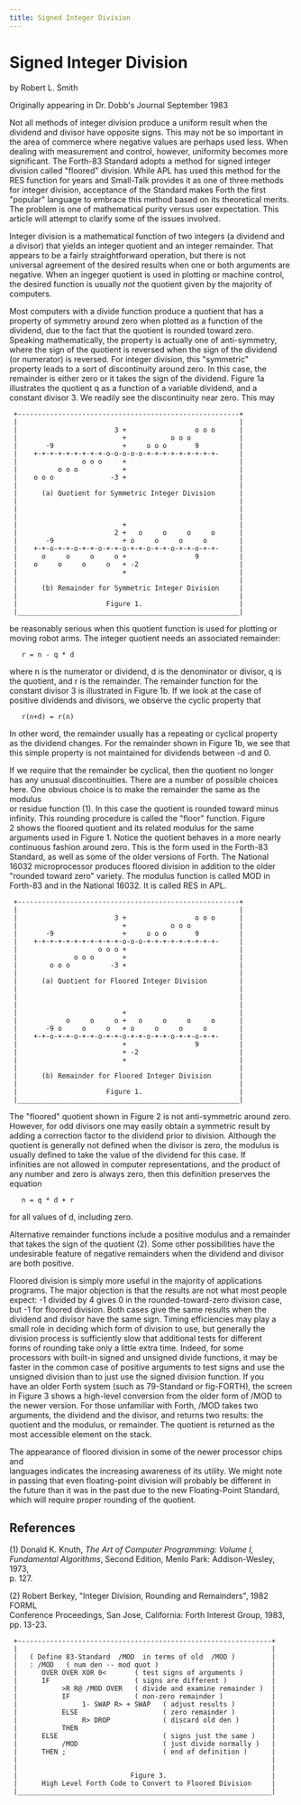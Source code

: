 ```yaml
---
title: Signed Integer Division
---
```

# Signed Integer Division  
  
by Robert L. Smith  
  
Originally appearing in Dr. Dobb's Journal September 1983  
  
Not all methods of integer division produce a uniform result when the  
dividend and divisor have opposite signs.  This may not be so important in  
the area of commerce where negative values are perhaps used less.  When  
dealing with measurement and control, however, uniformity becomes more  
significant.  The Forth-83 Standard adopts a method for signed integer  
division called "floored" division.  While APL has used this method for the  
RES function for years and Small-Talk provides it as one of three methods  
for integer division, acceptance of the Standard makes Forth the first  
"popular" language to embrace this method based on its theoretical merits.  
The problem is one of mathematical purity versus user expectation.  This  
article will attempt to clarify some of the issues involved.  
  
Integer division is a mathematical function of two integers (a dividend and  
a divisor) that yields an integer quotient and an integer remainder.  That  
appears to be a fairly straightforward operation, but there is not  
universal agreement of the desired results when one or both arguments are  
negative.  When an ingeger quotient is used in plotting or machine control,  
the desired function is usually _not_ the quotient given by the majority of  
computers.  
  
Most computers with a divide function produce a quotient that has a  
property of symmetry around zero when plotted as a function of the  
dividend, due to the fact that the quotient is rounded toward zero.  
Speaking mathematically, the property is actually one of anti-symmetry,  
where the sign of the quotient is reversed when the sign of the dividend  
(or numerator) is reversed.  For integer division, this "symmetric"  
property leads to a sort of discontinuity around zero.  In this case, the  
remainder is either zero or it takes the sign of the dividend.  Figure 1a  
illustrates the quotient q as a function of a variable dividend, and a  
constant divisor 3.  We readily see the discontinuity near zero.  This may  
```
 +-------------------------------------------------------+
 |                                                       |
 |                        3 +                 o o o      |
 |                          +           o o o            |
 |       -9                 +     o o o       9          |
 |    +-+-+-+-+-+-+-+-+-o-o-o-o-o-+-+-+-+-+-+-+-+-+-     |
 |                o o o     +                            |
 |          o o o           +                            |
 |    o o o              -3 +                            |
 |                                                       |
 |      (a) Quotient for Symmetric Integer Division      |
 |                                                       |
 |                                                       |
 |                                                       |
 |                          +                            |
 |                        2 +   o     o     o     o      |
 |       -9                 + o     o     o     o        |
 |    +-+-o-+-+-o-+-+-o-+-+-o-+-+-o-+-+-o-+-+-o-+-+-     |
 |      o     o     o     o +                 9          |
 |    o     o     o     o   + -2                         |
 |                          +                            |
 |                                                       |
 |      (b) Remainder for Symmetric Integer Division     |
 |                                                       |
 |                      Figure 1.                        |
 |_______________________________________________________|
```
  
be reasonably serious when this quotient function is used for plotting or  
moving robot arms.  The integer quotient needs an associated remainder:  
```
   r = n - q * d
```
where n is the numerator or dividend, d is the denominator or divisor, q is  
the quotient, and r is the remainder.  The remainder function for the  
constant divisor 3 is illustrated in Figure 1b.  If we look at the case of  
positive dividends and divisors, we observe the cyclic property that  
```
   r(n+d) = r(n)
```
In other word, the remainder usually has a repeating or cyclical property  
as the dividend changes.  For the remainder shown in Figure 1b, we see that  
this simple property is not maintained for dividends between -d and 0.  
  
If we require that the remainder be cyclical, then the quotient no longer  
has any unusual discontinuities.  There are a number of possible choices  
here.  One obvious choice is to make the remainder the same as the modulus  
or residue function (1).  In this case the quotient is rounded toward minus  
infinity.  This rounding procedure is called the "floor" function.  Figure  
2 shows the floored quotient and its related modulus for the same  
arguments used in Figure 1.  Notice the quotient behaves in a more nearly  
continuous fashion around zero.  This is the form used in the Forth-83  
Standard, as well as some of the older versions of Forth.  The National  
16032 microprocessor produces floored division in addition to the older  
"rounded toward zero" variety.  The modulus function is called  MOD  in  
Forth-83 and in the National 16032.  It is called RES in APL.  
  
```
 +-------------------------------------------------------+
 |                                                       |
 |                        3 +                 o o o      |
 |                          +           o o o            |
 |       -9                 +     o o o       9          |
 |    +-+-+-+-+-+-+-+-+-+-+-o-o-o-+-+-+-+-+-+-+-+-+-     |
 |                    o o o +                            |
 |              o o o       +                            |
 |        o o o          -3 +                            |
 |                                                       |
 |      (a) Quotient for Floored Integer Division        |
 |                                                       |
 |                                                       |
 |                                                       |
 |                          +                            |
 |            o     o     o +   o     o     o     o      |
 |       -9 o     o     o   + o     o     o     o        |
 |    +-+-o-+-+-o-+-+-o-+-+-o-+-+-o-+-+-o-+-+-o-+-+-     |
 |                          +                 9          |
 |                          + -2                         |
 |                          +                            |
 |                                                       |
 |      (b) Remainder for Floored Integer Division       |
 |                                                       |
 |                      Figure 1.                        |
 |_______________________________________________________|
```
  
The "floored" quotient shown in Figure 2 is not anti-symmetric around zero.  
However, for odd divisors one may easily obtain a symmetric result by  
adding a correction factor to the dividend prior to division.  Although the  
quotient is generally not defined when the divisor is zero, the modulus is  
usually defined to take the value of the dividend for this case.  If  
infinities are not allowed in computer representations, and the product of  
any number and zero is always zero, then this definition preserves the  
equation  
```
   n = q * d + r
```
for all values of d, including zero.  
  
Alternative remainder functions include a positive modulus and a remainder  
that takes the sign of the quotient (2).  Some other possibilities have the  
undesirable feature of negative remainders when the dividend and divisor  
are both positive.  
  
Floored division is simply more useful in the majority of applications  
programs.  The major objection is that the results are not what most people  
expect: -1 divided by 4 gives 0 in the rounded-toward-zero division case,  
but -1 for floored division.  Both cases give the same results when the  
dividend and divisor have the same sign.  Timing efficiencies may play a  
small role in deciding which form of division to use, but generally the  
division process is sufficiently slow that additional tests for different  
forms of rounding take only a little extra time.  Indeed, for some  
processors with built-in signed and unsigned divide functions, it may be  
faster in the common case of positive arguments to test signs and use the  
unsigned division than to just use the signed division function.  If you  
have an older Forth system (such as 79-Standard or fig-FORTH), the screen  
in Figure 3 shows a high-level conversion from the older form of  /MOD  to  
the newer version.  For those unfamiliar with Forth,  /MOD  takes two  
arguments, the dividend and the divisor, and returns two results: the  
quotient and the modulus, or remainder.  The quotient is returned as the  
most accessible element on the stack.  
  
The appearance of floored division in some of the newer processor chips and  
languages indicates the increasing awareness of its utility.  We might note  
in passing that even floating-point division will probably be different in  
the future than it was in the past due to the new Floating-Point Standard,  
which will require proper rounding of the quotient.  
  
## References  
  
(1) Donald K. Knuth, _The Art of Computer Programming:  Volume I,  
Fundamental Algorithms_, Second Edition, Menlo Park: Addison-Wesley, 1973,  
p. 127.  
  
(2) Robert Berkey, "Integer Division, Rounding and Remainders", 1982 FORML  
Conference Proceedings, San Jose, California: Forth Interest Group, 1983,  
pp. 13-23.  
```
 +---------------------------------------------------------------+
 |                                                               |
 |   ( Define 83-Standard  /MOD  in terms of old  /MOD )         |
 |   : /MOD   ( num den -- mod quot )                            |
 |      OVER OVER XOR 0<       ( test signs of arguments )       |
 |      IF                     ( signs are different )           |
 |           >R R@ /MOD OVER   ( divide and examine remainder )  |
 |           IF                ( non-zero remainder )            |
 |                1- SWAP R> + SWAP   ( adjust results )         |
 |           ELSE                     ( zero remainder )         |
 |                R> DROP             ( discard old den )        |
 |           THEN                                                |
 |      ELSE                          ( signs just the same )    |
 |           /MOD                     ( just divide normally )   |
 |      THEN ;                        ( end of definition )      |
 |                                                               |
 |                                                               |
 |                            Figure 3.                          |
 |      High Level Forth Code to Convert to Floored Division     |
 |_______________________________________________________________|
```
